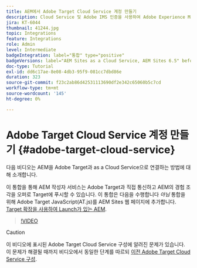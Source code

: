 ```yaml
---
title: AEM에서 Adobe Target Cloud Service 계정 만들기
description: Cloud Service 및 Adobe IMS 인증을 사용하여 Adobe Experience Manager as a Cloud Service을 Adobe Target과 통합합니다.
jira: KT-6044
thumbnail: 41244.jpg
topic: Integrations
feature: Integrations
role: Admin
level: Intermediate
badgeIntegration: label="통합" type="positive"
badgeVersions: label="AEM Sites as a Cloud Service, AEM Sites 6.5" before-title="false"
doc-type: Tutorial
exl-id: dd6c17ae-8e08-4db3-95f9-081cc7dbd86e
duration: 323
source-git-commit: f23c2ab86d42531113690df2e342c65060b5c7cd
workflow-type: tm+mt
source-wordcount: '145'
ht-degree: 0%

---
```


# Adobe Target Cloud Service 계정 만들기 {#adobe-target-cloud-service}

다음 비디오는 AEM을 Adobe Target과 as a Cloud Service으로 연결하는 방법에 대해 소개합니다.

이 통합을 통해 AEM 작성자 서비스는 Adobe Target과 직접 통신하고 AEM의 경험 조각을 오퍼로 Target에 푸시할 수 있습니다.  이 통합은 다음을 수행합니다 *아님* 통합을 위해 Adobe Target JavaScript(AT.js)를 AEM Sites 웹 페이지에 추가합니다. [Target 확장을 사용하여 Launch가 있는 AEM](../experience-platform/data-collection/tags/connect-aem-tag-property-using-ims.md).

>[!VIDEO](https://video.tv.adobe.com/v/41244?quality=12&learn=on)

>[!CAUTION]
>
>이 비디오에 표시된 Adobe Target Cloud Service 구성에 알려진 문제가 있습니다. 이 문제가 해결될 때까지 비디오에서 동일한 단계를 따르되 [이전 Adobe Target Cloud Service 구성](https://experienceleague.adobe.com/docs/experience-manager-learn/aem-target-tutorial/aem-target-implementation/using-aem-cloud-services.html).
